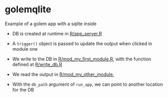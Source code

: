 
<!-- README.md is generated from README.Rmd. Please edit that file -->

# golemqlite

<!-- badges: start -->

<!-- badges: end -->

Example of a golem app with a sqlite inside

  - DB is created at runtime in [R/app\_server.R](R/app_server.R)

  - A `trigger()` object is passed to update the output when clicked in
    module one

  - We write to the DB in
    [R/mod\_my\_first\_module.R](R/mod_my_first_module.R), with the
    function defined at [R/write\_db.R](R/write_db.R)

  - We read the output in
    [R/mod\_my\_other\_module.](R/mod_my_other_module.R)

  - With the `db_path` argument of `run_app`, we can point to another
    location for the DB
